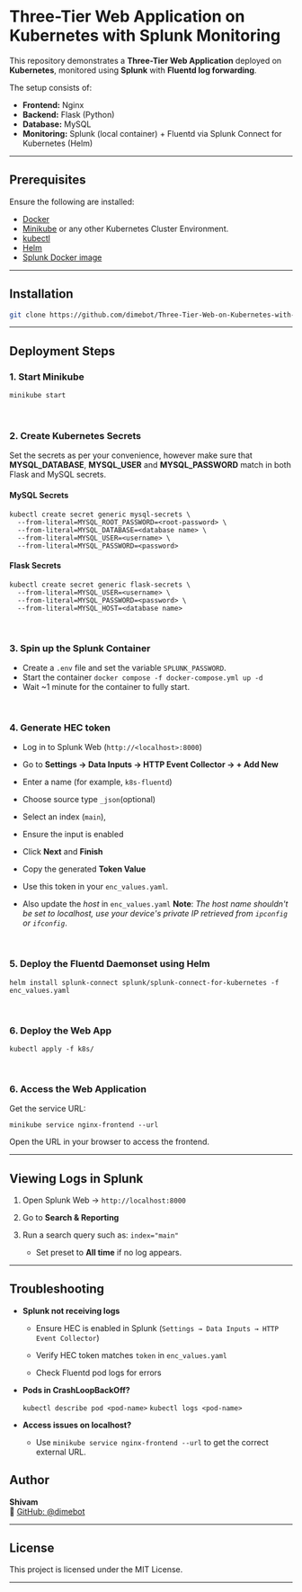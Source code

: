 # Three-Tier Web Application on Kubernetes with Splunk Monitoring

This repository demonstrates a **Three-Tier Web Application** deployed on **Kubernetes**, monitored using **Splunk** with **Fluentd log forwarding**.

The setup consists of:
- **Frontend:** Nginx  
- **Backend:** Flask (Python)  
- **Database:** MySQL  
- **Monitoring:** Splunk (local container) + Fluentd via Splunk Connect for Kubernetes (Helm)
---
## Prerequisites

Ensure the following are installed:

- [Docker](https://www.docker.com/)
- [Minikube](https://minikube.sigs.k8s.io/docs/) or any other Kubernetes Cluster Environment.
- [kubectl](https://kubernetes.io/docs/tasks/tools/)
- [Helm](https://helm.sh/docs/)
- [Splunk Docker image](https://hub.docker.com/r/splunk/splunk)
---
## Installation
```bash
git clone https://github.com/dimebot/Three-Tier-Web-on-Kubernetes-with-Splunk-Monitoring.git
```
---
##  Deployment Steps
### 1. Start Minikube
```bash
minikube start
```
<br>

### 2. Create Kubernetes Secrets
Set the secrets as per your convenience, however make sure that **MYSQL_DATABASE**, **MYSQL_USER** and **MYSQL_PASSWORD** match in both Flask and MySQL secrets.

#### MySQL Secrets
```
kubectl create secret generic mysql-secrets \
  --from-literal=MYSQL_ROOT_PASSWORD=<root-password> \
  --from-literal=MYSQL_DATABASE=<database name> \
  --from-literal=MYSQL_USER=<username> \
  --from-literal=MYSQL_PASSWORD=<password>
  ```

#### Flask Secrets
```
kubectl create secret generic flask-secrets \
  --from-literal=MYSQL_USER=<username> \
  --from-literal=MYSQL_PASSWORD=<password> \
  --from-literal=MYSQL_HOST=<database name>
  ```

<br>

### 3. Spin up the Splunk Container
- Create a `.env` file and set the variable `SPLUNK_PASSWORD`.
- Start the container 
```docker compose -f docker-compose.yml up -d```
- Wait ~1 minute for the container to fully start.

<br>

### 4. Generate HEC token
-   Log in to Splunk Web (`http://<localhost>:8000`) 
-   Go to **Settings → Data Inputs → HTTP Event Collector → + Add New**
-   Enter a name (for example, `k8s-fluentd`)
-   Choose source type `_json`(optional)
-   Select an index (`main`),
-   Ensure the input is enabled
-   Click **Next** and **Finish**
-   Copy the generated **Token Value**
    
-   Use this token in your `enc_values.yaml`.
-  Also update the *host* in `enc_values.yaml`
**Note**: *The host name shouldn't be set to localhost, use your device's private IP retrieved from `ipconfig` or `ifconfig`*.

<br>

### 5. Deploy the Fluentd Daemonset using Helm
 ```helm install splunk-connect splunk/splunk-connect-for-kubernetes -f enc_values.yaml```

<br>

 ### 6. Deploy the Web App
```kubectl apply -f k8s/```

<br>

 ### 6. Access the Web Application
 
Get the service URL:

```minikube service nginx-frontend --url```

Open the URL in your browser to access the frontend.

---

## Viewing Logs in Splunk

1.  Open Splunk Web → `http://localhost:8000`
    
2.  Go to **Search & Reporting**
    
3.  Run a search query such as:
    `index="main"` 
	- Set preset to **All time** if no log appears. 

----------

## Troubleshooting

-   **Splunk not receiving logs**
    
    -   Ensure HEC is enabled in Splunk (`Settings → Data Inputs → HTTP Event Collector`)
        
    -   Verify HEC token matches `token` in `enc_values.yaml`
        
    -   Check Fluentd pod logs for errors
        
-   **Pods in CrashLoopBackOff?**
    
    ```kubectl describe pod <pod-name>```
    ```kubectl logs <pod-name>```
    
-   **Access issues on localhost?**
    
    -   Use `minikube service nginx-frontend --url` to get the correct external URL.
## Author

**Shivam**  
🔗 [GitHub: @dimebot](https://github.com/dimebot)

----------

##  License

This project is licensed under the MIT License.

---
